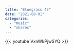 ```yaml
---
title: "Bluegrass 45"
date: "2021-08-01"
categories:
  - "music"
  - "shares"
---
```


{{< youtube VxnWkPjwSYQ >}}
